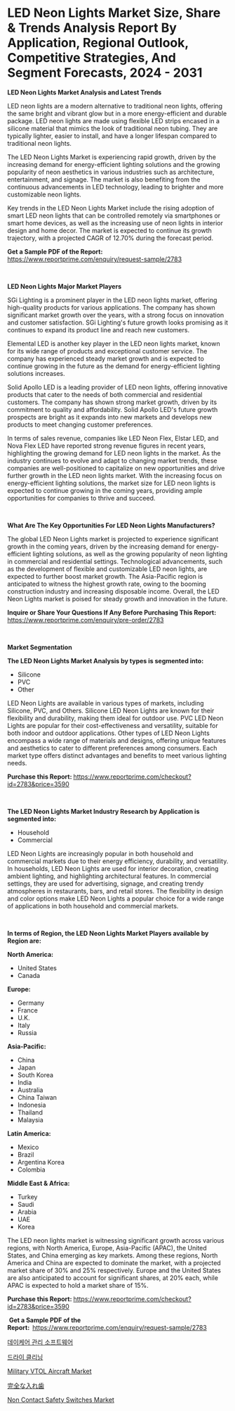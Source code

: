 <p><h1>LED Neon Lights Market Size, Share & Trends Analysis Report By Application, Regional Outlook, Competitive Strategies, And Segment Forecasts, 2024 - 2031</h1></p><p><strong>LED Neon Lights Market Analysis and Latest Trends</strong></p>
<p><p>LED neon lights are a modern alternative to traditional neon lights, offering the same bright and vibrant glow but in a more energy-efficient and durable package. LED neon lights are made using flexible LED strips encased in a silicone material that mimics the look of traditional neon tubing. They are typically lighter, easier to install, and have a longer lifespan compared to traditional neon lights.</p><p>The LED Neon Lights Market is experiencing rapid growth, driven by the increasing demand for energy-efficient lighting solutions and the growing popularity of neon aesthetics in various industries such as architecture, entertainment, and signage. The market is also benefiting from the continuous advancements in LED technology, leading to brighter and more customizable neon lights.</p><p>Key trends in the LED Neon Lights Market include the rising adoption of smart LED neon lights that can be controlled remotely via smartphones or smart home devices, as well as the increasing use of neon lights in interior design and home decor. The market is expected to continue its growth trajectory, with a projected CAGR of 12.70% during the forecast period.</p></p>
<p><strong>Get a Sample PDF of the Report:&nbsp;</strong> <a href="https://www.reportprime.com/enquiry/request-sample/2783">https://www.reportprime.com/enquiry/request-sample/2783</a></p>
<p>&nbsp;</p>
<p><strong>LED Neon Lights Major Market Players</strong></p>
<p><p>SGi Lighting is a prominent player in the LED neon lights market, offering high-quality products for various applications. The company has shown significant market growth over the years, with a strong focus on innovation and customer satisfaction. SGi Lighting's future growth looks promising as it continues to expand its product line and reach new customers.</p><p>Elemental LED is another key player in the LED neon lights market, known for its wide range of products and exceptional customer service. The company has experienced steady market growth and is expected to continue growing in the future as the demand for energy-efficient lighting solutions increases.</p><p>Solid Apollo LED is a leading provider of LED neon lights, offering innovative products that cater to the needs of both commercial and residential customers. The company has shown strong market growth, driven by its commitment to quality and affordability. Solid Apollo LED's future growth prospects are bright as it expands into new markets and develops new products to meet changing customer preferences.</p><p>In terms of sales revenue, companies like LED Neon Flex, Elstar LED, and Nova Flex LED have reported strong revenue figures in recent years, highlighting the growing demand for LED neon lights in the market. As the industry continues to evolve and adapt to changing market trends, these companies are well-positioned to capitalize on new opportunities and drive further growth in the LED neon lights market. With the increasing focus on energy-efficient lighting solutions, the market size for LED neon lights is expected to continue growing in the coming years, providing ample opportunities for companies to thrive and succeed.</p></p>
<p>&nbsp;</p>
<p><strong>What Are The Key Opportunities For LED Neon Lights Manufacturers?</strong></p>
<p><p>The global LED Neon Lights market is projected to experience significant growth in the coming years, driven by the increasing demand for energy-efficient lighting solutions, as well as the growing popularity of neon lighting in commercial and residential settings. Technological advancements, such as the development of flexible and customizable LED neon lights, are expected to further boost market growth. The Asia-Pacific region is anticipated to witness the highest growth rate, owing to the booming construction industry and increasing disposable income. Overall, the LED Neon Lights market is poised for steady growth and innovation in the future.</p></p>
<p><strong>Inquire or Share Your Questions If Any Before Purchasing This Report:</strong> <a href="https://www.reportprime.com/enquiry/pre-order/2783">https://www.reportprime.com/enquiry/pre-order/2783</a></p>
<p>&nbsp;</p>
<p><strong>Market Segmentation</strong></p>
<p><strong>The LED Neon Lights Market Analysis by types is segmented into:</strong></p>
<p><ul><li>Silicone</li><li>PVC</li><li>Other</li></ul></p>
<p><p>LED Neon Lights are available in various types of markets, including Silicone, PVC, and Others. Silicone LED Neon Lights are known for their flexibility and durability, making them ideal for outdoor use. PVC LED Neon Lights are popular for their cost-effectiveness and versatility, suitable for both indoor and outdoor applications. Other types of LED Neon Lights encompass a wide range of materials and designs, offering unique features and aesthetics to cater to different preferences among consumers. Each market type offers distinct advantages and benefits to meet various lighting needs.</p></p>
<p><strong>Purchase this Report:&nbsp;</strong><a href="https://www.reportprime.com/checkout?id=2783&price=3590">https://www.reportprime.com/checkout?id=2783&price=3590</a></p>
<p>&nbsp;</p>
<p><strong>The LED Neon Lights Market Industry Research by Application is segmented into:</strong></p>
<p><ul><li>Household</li><li>Commercial</li></ul></p>
<p><p>LED Neon Lights are increasingly popular in both household and commercial markets due to their energy efficiency, durability, and versatility. In households, LED Neon Lights are used for interior decoration, creating ambient lighting, and highlighting architectural features. In commercial settings, they are used for advertising, signage, and creating trendy atmospheres in restaurants, bars, and retail stores. The flexibility in design and color options make LED Neon Lights a popular choice for a wide range of applications in both household and commercial markets.</p></p>
<p>&nbsp;</p>
<p><strong>In terms of Region, the LED Neon Lights Market Players available by Region are:</strong></p>
<p>
    <p> <strong> North America: </strong>
        <ul>
            <li>United States</li>
            <li>Canada</li>
        </ul>
        </p> 
    <p> <strong> Europe: </strong>
        <ul>
            <li>Germany</li>
            <li>France</li>
            <li>U.K.</li>
            <li>Italy</li>
            <li>Russia</li>
        </ul>
        </p> 
    <p> <strong> Asia-Pacific: </strong>
        <ul>
            <li>China</li>
            <li>Japan</li>
            <li>South Korea</li>
            <li>India</li>
            <li>Australia</li>
            <li>China Taiwan</li>
            <li>Indonesia</li>
            <li>Thailand</li>
            <li>Malaysia</li>
        </ul>
        </p> 
    <p> <strong> Latin America: </strong>
        <ul>
            <li>Mexico</li>
            <li>Brazil</li>
            <li>Argentina Korea</li>
            <li>Colombia</li>
        </ul>
        </p> 
    <p> <strong> Middle East & Africa: </strong>
        <ul>
            <li>Turkey</li>
            <li>Saudi</li>
            <li>Arabia</li>
            <li>UAE</li>
            <li>Korea</li>
        </ul>
    </p>
    </p>
<p><p>The LED neon lights market is witnessing significant growth across various regions, with North America, Europe, Asia-Pacific (APAC), the United States, and China emerging as key markets. Among these regions, North America and China are expected to dominate the market, with a projected market share of 30% and 25% respectively. Europe and the United States are also anticipated to account for significant shares, at 20% each, while APAC is expected to hold a market share of 15%.</p></p>
<p><strong>Purchase this Report: </strong><a href="https://www.reportprime.com/checkout?id=2783&price=3590">https://www.reportprime.com/checkout?id=2783&price=3590</a></p>
<p>&nbsp;<strong>Get a Sample PDF of the Report:&nbsp;&nbsp;</strong><a href="https://www.reportprime.com/enquiry/request-sample/2783">https://www.reportprime.com/enquiry/request-sample/2783</a></p>
<p><strong></strong></p>
<p><p><a href="https://github.com/bvubpqd5241630/Market-Research-Report-List-1/blob/main/920276811507.md">데이케어 관리 소프트웨어</a></p><p><a href="https://github.com/khytkeqagplkzqvh/Market-Research-Report-List-1/blob/main/400064411508.md">드라이 클리닝</a></p><p><a href="https://issuu.com/reportprime-2/docs/military-vtol-aircraft-market-size-2030.pptx">Military VTOL Aircraft Market</a></p><p><a href="https://github.com/bucuel854722/Market-Research-Report-List-1/blob/main/888997612216.md">完全な入れ歯</a></p><p><a href="https://github.com/cecuraprangm/Market-Research-Report-List-2/blob/main/non-contact-safety-switches-market.md">Non Contact Safety Switches Market</a></p></p>